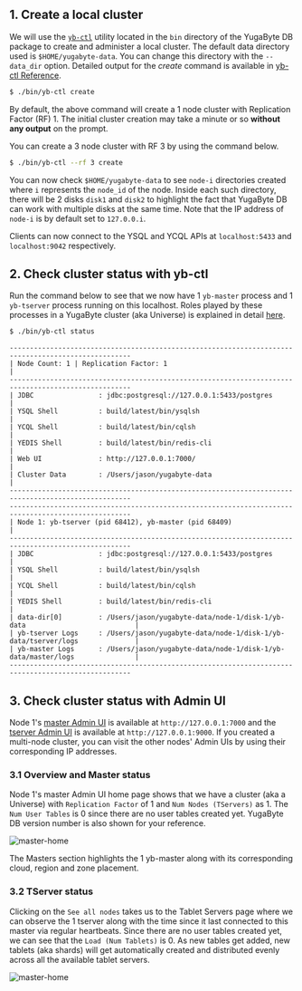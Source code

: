 ## 1. Create a local cluster
  
We will use the [`yb-ctl`](../../admin/yb-ctl/) utility located in the `bin` directory of the YugaByte DB package to create and administer a local cluster. The default data directory used is `$HOME/yugabyte-data`. You can change this directory with the `--data_dir` option. Detailed output for the *create* command is available in [yb-ctl Reference](../../admin/yb-ctl/#create-cluster).

```sh
$ ./bin/yb-ctl create
```

By default, the above command will create a 1 node cluster with Replication Factor (RF) 1. The initial cluster creation may take a minute or so **without any output** on the prompt.

You can create a 3 node cluster with RF 3 by using the command below.

```sh
$ ./bin/yb-ctl --rf 3 create
```

You can now check `$HOME/yugabyte-data` to see `node-i` directories created where `i` represents the `node_id` of the node. Inside each such directory, there will be 2 disks `disk1` and `disk2` to highlight the fact that YugaByte DB can work with multiple disks at the same time. Note that the IP address of `node-i` is by default set to `127.0.0.i`.

Clients can now connect to the YSQL and YCQL APIs at `localhost:5433` and `localhost:9042` respectively.

## 2. Check cluster status with yb-ctl

Run the command below to see that we now have 1 `yb-master` process and 1 `yb-tserver` process running on this localhost. Roles played by these processes in a YugaByte cluster (aka Universe) is explained in detail [here](../../architecture/concepts/universe/).

```sh
$ ./bin/yb-ctl status
```

```
----------------------------------------------------------------------------------------------------
| Node Count: 1 | Replication Factor: 1                                                            |
----------------------------------------------------------------------------------------------------
| JDBC                : jdbc:postgresql://127.0.0.1:5433/postgres                                  |
| YSQL Shell          : build/latest/bin/ysqlsh                                                    |
| YCQL Shell          : build/latest/bin/cqlsh                                                     |
| YEDIS Shell         : build/latest/bin/redis-cli                                                 |
| Web UI              : http://127.0.0.1:7000/                                                     |
| Cluster Data        : /Users/jason/yugabyte-data                                                 |
----------------------------------------------------------------------------------------------------
----------------------------------------------------------------------------------------------------
| Node 1: yb-tserver (pid 68412), yb-master (pid 68409)                                            |
----------------------------------------------------------------------------------------------------
| JDBC                : jdbc:postgresql://127.0.0.1:5433/postgres                                  |
| YSQL Shell          : build/latest/bin/ysqlsh                                                    |
| YCQL Shell          : build/latest/bin/cqlsh                                                     |
| YEDIS Shell         : build/latest/bin/redis-cli                                                 |
| data-dir[0]         : /Users/jason/yugabyte-data/node-1/disk-1/yb-data                           |
| yb-tserver Logs     : /Users/jason/yugabyte-data/node-1/disk-1/yb-data/tserver/logs              |
| yb-master Logs      : /Users/jason/yugabyte-data/node-1/disk-1/yb-data/master/logs               |
----------------------------------------------------------------------------------------------------
```

## 3. Check cluster status with Admin UI

Node 1's [master Admin UI](../../admin/yb-master/#admin-ui) is available at `http://127.0.0.1:7000` and the [tserver Admin UI](../../admin/yb-tserver/#admin-ui) is available at `http://127.0.0.1:9000`. If you created a multi-node cluster, you can visit the other nodes' Admin UIs by using their corresponding IP addresses.

### 3.1 Overview and Master status

Node 1's master Admin UI home page shows that we have a cluster (aka a Universe) with `Replication Factor` of 1 and `Num Nodes (TServers)` as 1. The `Num User Tables` is 0 since there are no user tables created yet. YugaByte DB version number is also shown for your reference.

![master-home](/images/admin/master-home-binary-rf1.png)

The Masters section highlights the 1 yb-master along with its corresponding cloud, region and zone placement.

### 3.2 TServer status

Clicking on the `See all nodes` takes us to the Tablet Servers page where we can observe the 1 tserver along with the time since it last connected to this master via regular heartbeats. Since there are no user tables created yet, we can see that the `Load (Num Tablets)` is 0. As new tables get added, new tablets (aka shards) will get automatically created and distributed evenly across all the available tablet servers.

![master-home](/images/admin/master-tservers-list-binary-rf1.png)
